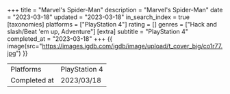 +++
title = "Marvel's Spider-Man"
description = "Marvel's Spider-Man"
date = "2023-03-18"
updated = "2023-03-18"
in_search_index = true
[taxonomies]
platforms = ["PlayStation 4"]
rating = []
genres = ["Hack and slash/Beat 'em up, Adventure"]
[extra]
subtitle = "PlayStation 4"
completed_at = "2023-03-18"
+++
{{ image(src="https://images.igdb.com/igdb/image/upload/t_cover_big/co1r77.jpg") }}

|              |            |
| ------------ | ---------- |
| Platforms    | PlayStation 4 |
| Completed at | 2023/03/18 |

